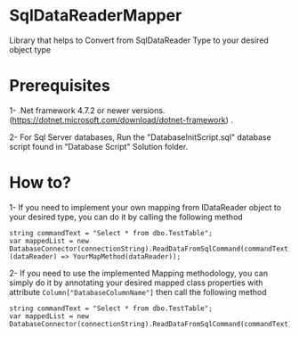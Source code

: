 # SqlDataReaderMapper
Library that helps to Convert from SqlDataReader Type to your desired object type


# Prerequisites
1- .Net framework 4.7.2 or newer versions. (https://dotnet.microsoft.com/download/dotnet-framework) .

2- For Sql Server databases, Run the "DatabaseInitScript.sql" database script found in "Database Script" Solution folder.

# How to?
1- If you need to implement your own mapping from IDataReader object to your desired type, you can do it by calling the following method
```
string commandText = "Select * from dbo.TestTable";
var mappedList = new DatabaseConnector(connectionString).ReadDataFromSqlCommand(commandText, (dataReader) => YourMapMethod(dataReader));
```

2- If you need to use the implemented Mapping methodology, you can simply do it by annotating your desired mapped class properties with attribute ```Column["DatabaseColumnName"]``` then call the following method
```
string commandText = "Select * from dbo.TestTable";
var mappedList = new DatabaseConnector(connectionString).ReadDataFromSqlCommand(commandText);
```

